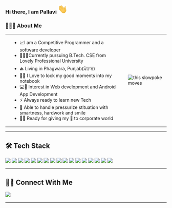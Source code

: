 ### Hi there, I am Pallavi <img src="https://github.com/ABSphreak/ABSphreak/raw/master/gifs/Hi.gif" width="30px" style="max-width:100%;">

<!--
**Pal2000/Pal2000** is a ✨ _special_ ✨ repository because its `README.md` (this file) appears on your GitHub profile.

Here are some ideas to get you started:

- 🔭 I’m currently working on ...
- 🌱 I’m currently learning ...
- 👯 I’m looking to collaborate on ...
- 🤔 I’m looking for help with ...
- 💬 Ask me about ...
- 📫 How to reach me: ...
- 😄 Pronouns: ...
- ⚡ Fun fact: ... -->

### 👩🏻‍💻  About Me                                                                                 
  <table>
  <tr>
    <th>
    <td>
      <ul>
        <li> 📈I am a Competitive Programmer and a software developer </li>
        <li>👩🏻‍🎓Currently pursuing B.Tech. CSE from Lovely Professional University</li>
        <li>⛪ Living in Phagwara, Punjab(ਪੰਜਾਬ) </li>
        <li>✍🏻 I Love to lock my good moments into my notebook </li>
        <li>💻📲 Interest in Web development and Android App Development </li>
        <li>⚡ Always ready to learn new Tech </li>
        <li>🙂 Able to handle pressurize stituation with smartness, hardwork and smile </li>
        <li>👩🏻 Ready for giving my 💯 to corporate world  </li>
      </ul>
        </td>
     </th>
  <th>
  <td>
    <img src="https://i.pinimg.com/originals/d8/6c/8d/d86c8dd4ab953f9370925106c547ce30.gif" alt="this slowpoke moves"  width=250/>
    </td>
    </th>
  </tr>
</table>
<hr>

## 🛠 Tech Stack

<img src="https://img.shields.io/badge/C-00599C?style=for-the-badge&logo=c&logoColor=white">  <img src="https://img.shields.io/badge/C%2B%2B-00599C?style=for-the-badge&logo=c%2B%2B&logoColor=white"> <img src="https://img.shields.io/badge/Java-ED8B00?style=for-the-badge&logo=java&logoColor=white">   <img src="https://img.shields.io/badge/PHP-777BB4?style=for-the-badge&logo=php&logoColor=white">   <img src="https://img.shields.io/badge/Python-14354C?style=for-the-badge&logo=python&logoColor=white"> <img src="https://img.shields.io/badge/HTML5-E34F26?style=for-the-badge&logo=html5&logoColor=white">  <img src="https://img.shields.io/badge/CSS3-1572B6?style=for-the-badge&logo=css3&logoColor=white">  <img src="	https://img.shields.io/badge/JavaScript-323330?style=for-the-badge&logo=javascript&logoColor=F7DF1E">  <img src="https://img.shields.io/badge/Bootstrap-563D7C?style=for-the-badge&logo=bootstrap&logoColor=white">  <img src="https://img.shields.io/badge/Laravel-FF2D20?style=for-the-badge&logo=laravel&logoColor=white"> <img src="	https://img.shields.io/badge/Netlify-00C7B7?style=for-the-badge&logo=netlify&logoColor=white">  <img src="https://img.shields.io/badge/Visual_Studio_2019-5C2D91?style=for-the-badge&logo=visual%20studio&logoColor=white"> <img src="https://img.shields.io/badge/Android-3DDC84?style=for-the-badge&logo=android&logoColor=white">  <img src="https://img.shields.io/badge/Windows-0078D6?style=for-the-badge&logo=windows&logoColor=white">  <img src="	https://img.shields.io/badge/Ubuntu-E95420?style=for-the-badge&logo=ubuntu&logoColor=white">  <img src="https://img.shields.io/badge/Ubuntu-E95420?style=for-the-badge&logo=ubuntu&logoColor=white"> <img src="https://img.shields.io/badge/GitHub-100000?style=for-the-badge&logo=github&logoColor=white"> 
 
 <hr>
 
 
## 🌟🌟 Connect With Me 

<a href="https://www.linkedin.com/in/pallavi-58b85a18a"><img src="https://img.shields.io/badge/LinkedIn-0077B5?style=for-the-badge&logo=linkedin&logoColor=white"></a>
<hr>

 

